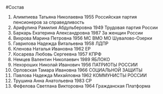 #Состав
1. Алимпиева Татьяна Николаевна 1955 Российская партия пенсионеров за справедливость
2. Арифулина Рамилия Абдульберовна 1949 Трудовая партия России
3. Баркарь Екатерина Александровна 1987 За женщин России
4. Вихрова Марина Петровна 1956 МС ВМО МО Шувалово-Озерки
5. Гаврилова Надежда Витальевна 1958 ЛДПР
6. Кленова Наталья Ивановна 1962 ЕР
7. Косарева Любовь Сергеевна 1957 КПРФ
8. Немцев Валентин Николаевич 1989 ЯБЛОКО
9. Нехороших Николай Иванович 1956 ПАТРИОТЫ РОССИИ
10. Орловская Тамара Ивановна 1966 СОЦИАЛЬНОЙ ЗАЩИТЫ
11. Павлова Надежда Михайловна 1962 КОММУНИСТЫ РОССИИ
12. Трушина Анна Анатольевна 1983 СР
13. Фефелова Светлана Викторовна 1964 Гражданская Платформа
